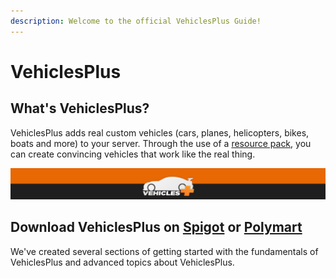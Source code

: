 ```yaml
---
description: Welcome to the official VehiclesPlus Guide!
---
```


# VehiclesPlus

## What's VehiclesPlus?

VehiclesPlus adds real custom vehicles \(cars, planes, helicopters, bikes, boats and more\) to your server. Through the use of a [resource pack](https://github.com/VolmitSoftware/VehiclesPlus/tree/master/Resource%20Packs), you can create convincing vehicles that work like the real thing.

![](.gitbook/assets/spaces_-mllxhwc6xrxdkar_4dj_avatar-rectangle-1611251091181.png)

## Download VehiclesPlus on [Spigot](https://www.spigotmc.org/resources/vehiclesplus.70523/) or [Polymart](https://polymart.org/resource/vehiclesplus.633)

We've created several sections of getting started with the fundamentals of VehiclesPlus and advanced topics about VehiclesPlus.

